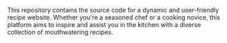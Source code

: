 This repository contains the source code for a dynamic and user-friendly recipe website. Whether you're a seasoned chef or a cooking novice, this platform aims to inspire and assist you in the kitchen with a diverse collection of mouthwatering recipes.